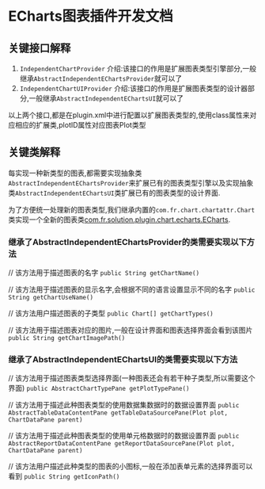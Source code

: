 # ECharts图表插件开发文档

## 关键接口解释

1. `IndependentChartProvider`
介绍:该接口的作用是扩展图表类型引擎部分,一般继承`AbstractIndependentEChartsProvider`就可以了
2. `IndependentChartUIProvider`
介绍:该接口的作用是扩展图表类型的设计器部分,一般继承`AbstractIndependentEChartsUI`就可以了

以上两个接口,都是在plugin.xml中进行配置以扩展图表类型的,使用class属性来对应相应的扩展类,plotID属性对应图表Plot类型

## 关键类解释
每实现一种新类型的图表,都需要实现抽象类`AbstractIndependentEChartsProvider`来扩展已有的图表类型引擎以及实现抽象类`AbstractIndependentEChartsUI`类扩展已有的图表类型的设计界面.

为了方便统一处理新的图表类型,我们继承内置的`com.fr.chart.chartattr.Chart`类实现一个全新的图表类[com.fr.solution.plugin.chart.echarts.ECharts](document/echarts.md).

### 继承了AbstractIndependentEChartsProvider的类需要实现以下方法

// 该方法用于描述图表的名字
`public String getChartName()`

// 该方法用于描述图表的显示名字,会根据不同的语言设置显示不同的名字
`public String getChartUseName()`

// 该方法用户描述图表的子类型
`public Chart[] getChartTypes()`

// 该方法用于描述图表对应的图片,一般在设计界面和图表选择界面会看到该图片
`public String getChartImagePath()`

### 继承了AbstractIndependentEChartsUI的类需要实现以下方法

// 该方法用于描述图表类型选择界面(一种图表还会有若干种子类型,所以需要这个界面)
`public AbstractChartTypePane getPlotTypePane()`

// 该方法用于描述此种图表类型的使用数据集数据时的数据设置界面
`public AbstractTableDataContentPane getTableDataSourcePane(Plot plot, ChartDataPane parent)`

// 该方法用于描述此种图表类型的使用单元格数据时的数据设置界面
`public AbstractReportDataContentPane getReportDataSourcePane(Plot plot, ChartDataPane parent)`

// 该方法用户描述此种类型的图表的小图标,一般在添加表单元素的选择界面可以看到
`public String getIconPath()`
